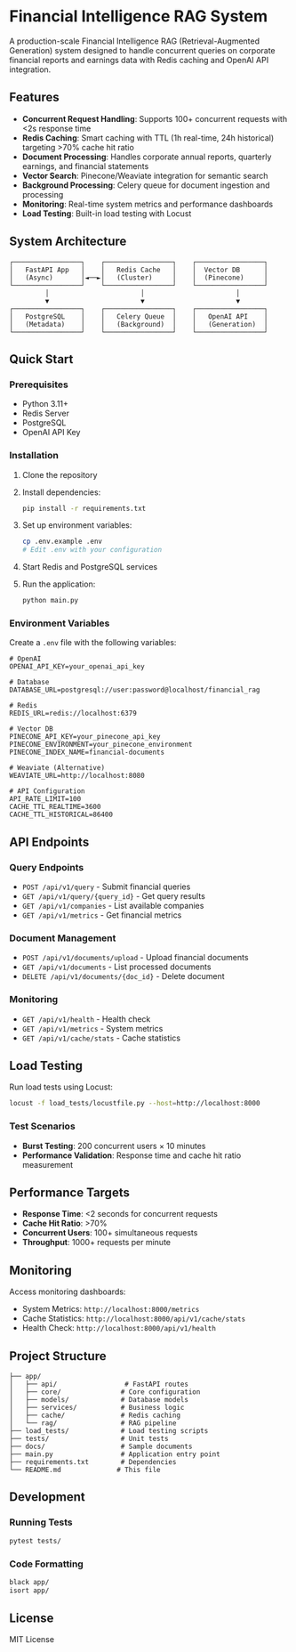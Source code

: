 # Financial Intelligence RAG System

A production-scale Financial Intelligence RAG (Retrieval-Augmented Generation) system designed to handle concurrent queries on corporate financial reports and earnings data with Redis caching and OpenAI API integration.

## Features

- **Concurrent Request Handling**: Supports 100+ concurrent requests with <2s response time
- **Redis Caching**: Smart caching with TTL (1h real-time, 24h historical) targeting >70% cache hit ratio
- **Document Processing**: Handles corporate annual reports, quarterly earnings, and financial statements
- **Vector Search**: Pinecone/Weaviate integration for semantic search
- **Background Processing**: Celery queue for document ingestion and processing
- **Monitoring**: Real-time system metrics and performance dashboards
- **Load Testing**: Built-in load testing with Locust

## System Architecture

```
┌─────────────────┐    ┌─────────────────┐    ┌─────────────────┐
│   FastAPI App   │    │   Redis Cache   │    │  Vector DB      │
│   (Async)       │◄──►│   (Cluster)     │    │  (Pinecone)     │
└─────────────────┘    └─────────────────┘    └─────────────────┘
         │                       │                       │
         ▼                       ▼                       ▼
┌─────────────────┐    ┌─────────────────┐    ┌─────────────────┐
│   PostgreSQL    │    │   Celery Queue  │    │   OpenAI API    │
│   (Metadata)    │    │   (Background)  │    │   (Generation)  │
└─────────────────┘    └─────────────────┘    └─────────────────┘
```

## Quick Start

### Prerequisites

- Python 3.11+
- Redis Server
- PostgreSQL
- OpenAI API Key

### Installation

1. Clone the repository
2. Install dependencies:
   ```bash
   pip install -r requirements.txt
   ```

3. Set up environment variables:
   ```bash
   cp .env.example .env
   # Edit .env with your configuration
   ```

4. Start Redis and PostgreSQL services

5. Run the application:
   ```bash
   python main.py
   ```

### Environment Variables

Create a `.env` file with the following variables:

```env
# OpenAI
OPENAI_API_KEY=your_openai_api_key

# Database
DATABASE_URL=postgresql://user:password@localhost/financial_rag

# Redis
REDIS_URL=redis://localhost:6379

# Vector DB
PINECONE_API_KEY=your_pinecone_api_key
PINECONE_ENVIRONMENT=your_pinecone_environment
PINECONE_INDEX_NAME=financial-documents

# Weaviate (Alternative)
WEAVIATE_URL=http://localhost:8080

# API Configuration
API_RATE_LIMIT=100
CACHE_TTL_REALTIME=3600
CACHE_TTL_HISTORICAL=86400
```

## API Endpoints

### Query Endpoints
- `POST /api/v1/query` - Submit financial queries
- `GET /api/v1/query/{query_id}` - Get query results
- `GET /api/v1/companies` - List available companies
- `GET /api/v1/metrics` - Get financial metrics

### Document Management
- `POST /api/v1/documents/upload` - Upload financial documents
- `GET /api/v1/documents` - List processed documents
- `DELETE /api/v1/documents/{doc_id}` - Delete document

### Monitoring
- `GET /api/v1/health` - Health check
- `GET /api/v1/metrics` - System metrics
- `GET /api/v1/cache/stats` - Cache statistics

## Load Testing

Run load tests using Locust:

```bash
locust -f load_tests/locustfile.py --host=http://localhost:8000
```

### Test Scenarios
- **Burst Testing**: 200 concurrent users × 10 minutes
- **Performance Validation**: Response time and cache hit ratio measurement

## Performance Targets

- **Response Time**: <2 seconds for concurrent requests
- **Cache Hit Ratio**: >70%
- **Concurrent Users**: 100+ simultaneous requests
- **Throughput**: 1000+ requests per minute

## Monitoring

Access monitoring dashboards:
- System Metrics: `http://localhost:8000/metrics`
- Cache Statistics: `http://localhost:8000/api/v1/cache/stats`
- Health Check: `http://localhost:8000/api/v1/health`

## Project Structure

```
├── app/
│   ├── api/                 # FastAPI routes
│   ├── core/               # Core configuration
│   ├── models/             # Database models
│   ├── services/           # Business logic
│   ├── cache/              # Redis caching
│   └── rag/                # RAG pipeline
├── load_tests/             # Load testing scripts
├── tests/                  # Unit tests
├── docs/                   # Sample documents
├── main.py                 # Application entry point
├── requirements.txt        # Dependencies
└── README.md              # This file
```

## Development

### Running Tests
```bash
pytest tests/
```

### Code Formatting
```bash
black app/
isort app/
```

## License

MIT License 